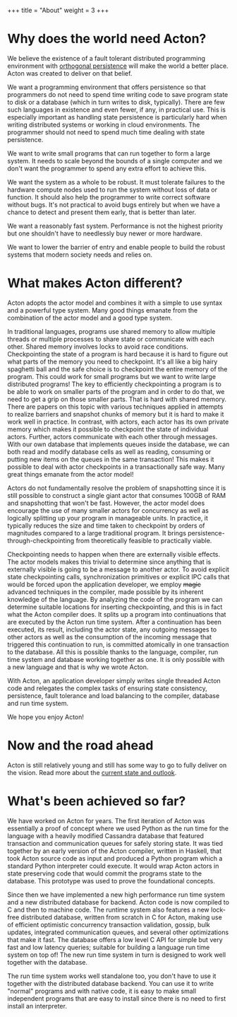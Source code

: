 +++
title = "About"
weight = 3
+++
# Why does the world need Acton?

We believe the existence of a fault tolerant distributed programming environment with [orthogonal persistence](https://en.wikipedia.org/wiki/Persistence_(computer_science)#Orthogonal_or_transparent_persistence) will make the world a better place. Acton was created to deliver on that belief.

We want a programming environment that offers persistence so that programmers do not need to spend time writing code to save program state to disk or a database (which in turn writes to disk, typically). There are few such languages in existence and even fewer, if any, in practical use. This is especially important as handling state persistence is particularly hard when writing distributed systems or working in cloud environments. The programmer should not need to spend much time dealing with state persistence.

We want to write small programs that can run together to form a large system. It needs to scale beyond the bounds of a single computer and we don't want the programmer to spend any extra effort to achieve this.

We want the system as a whole to be robust. It must tolerate failures to the hardware compute nodes used to run the system without loss of data or function. It should also help the programmer to write correct software without bugs. It's not practical to avoid bugs entirely but when we have a chance to detect and present them early, that is better than later.

We want a reasonably fast system. Performance is not the highest priority but one shouldn't have to needlessly buy newer or more hardware.

We want to lower the barrier of entry and enable people to build the robust systems that modern society needs and relies on.


# What makes Acton different?

Acton adopts the actor model and combines it with a simple to use syntax and a powerful type system. Many good things emanate from the combination of the actor model and a good type system.

<!-- TODO: say something about the type system -->

In traditional languages, programs use shared memory to allow multiple threads or multiple processes to share state or communicate with each other. Shared memory involves locks to avoid race conditions. Checkpointing the state of a program is hard because it is hard to figure out what parts of the memory you need to checkpoint. It's all like a big hairy spaghetti ball and the safe choice is to checkpoint the entire memory of the program. This could work for small programs but we want to write large distributed programs! The key to efficiently checkpointing a program is to be able to work on smaller parts of the program and in order to do that, we need to get a grip on those smaller parts. That is hard with shared memory. There are papers on this topic with various techniques applied in attempts to realize barriers and snapshot chunks of memory but it is hard to make it work well in practice. In contrast, with actors, each actor has its own private memory which makes it possible to checkpoint the state of individual actors. Further, actors communicate with each other through messages. With our own database that implements queues inside the database, we can both read and modify database cells as well as reading, consuming or putting new items on the queues in the same transaction! This makes it possible to deal with actor checkpoints in a transactionally safe way. Many great things emanate from the actor model!

Actors do not fundamentally resolve the problem of snapshotting since it is still possible to construct a single giant actor that consumes 100GB of RAM and snapshotting that won't be fast. However, the actor model does encourage the use of many smaller actors for concurrency as well as logically splitting up your program in manageable units. In practice, it typically reduces the size and time taken to checkpoint by orders of magnitudes compared to a large traditional program. It brings persistence-through-checkpointing from theoretically feasible to practically viable.

Checkpointing needs to happen when there are externally visible effects. The actor models makes this trivial to determine since anything that is externally visible is going to be a message to another actor. To avoid explicit state checkpointing calls, synchronization primitives or explicit IPC calls that would be forced upon the application developer, we employ ~~magic~~ advanced techniques in the compiler, made possible by its inherent knowledge of the language. By analyzing the code of the program we can determine suitable locations for inserting checkpointing, and this is in fact what the Acton compiler does. It splits up a program into continuations that are executed by the Acton run time system. After a continuation has been executed, its result, including the actor state, any outgoing messages to other actors as well as the consumption of the incoming message that triggered this continuation to run, is committed atomically in one transaction to the database. All this is possible thanks to the language, compiler, run time system and database working together as one. It is only possible with a new language and that is why we wrote Acton.

<!-- TODO: say something on async and reactive programming? -->

With Acton, an application developer simply writes single threaded Acton code and relegates the complex tasks of ensuring state consistency, persistence, fault tolerance and load balancing to the compiler, database and run time system.

We hope you enjoy Acton!


# Now and the road ahead

Acton is still relatively young and still has some way to go to fully deliver on the vision. Read more about the [current state and outlook](future).

# What's been achieved so far?

We have worked on Acton for years. The first iteration of Acton was essentially a proof of concept where we used Python as the run time for the language with a heavily modified Cassandra database that featured transaction and communication queues for safely storing state. It was tied together by an early version of the Acton compiler, written in Haskell, that took Acton source code as input and produced a Python program which a standard Python interpreter could execute. It would wrap Acton actors in state preserving code that would commit the programs state to the database. This prototype was used to prove the foundational concepts.

Since then we have implemented a new high performance run time system and a new distributed database for backend. Acton code is now compiled to C and then to machine code. The runtime system also features a new lock-free distributed database, written from scratch in C for Acton, making use of efficient optimistic concurrency transaction validation, gossip, bulk updates, integrated communication queues, and several other optimizations that make it fast. The database offers a low level C API for simple but very fast and low latency queries; suitable for building a language run time system on top of! The new run time system in turn is designed to work well together with the database.

The run time system works well standalone too, you don't have to use it together with the distributed database backend. You can use it to write "normal" programs and with native code, it is easy to make small independent programs that are easy to install since there is no need to first install an interpreter.
